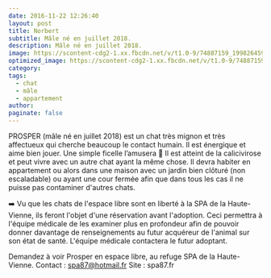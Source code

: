 ```yaml
---
date: 2016-11-22 12:26:40
layout: post
title: Norbert
subtitle: Mâle né en juillet 2018.
description: Mâle né en juillet 2018.
image: https://scontent-cdg2-1.xx.fbcdn.net/v/t1.0-9/74887159_1998264590277249_8815315599312814080_n.jpg?_nc_cat=110&_nc_sid=8024bb&_nc_ohc=sIOHSpwocVUAX8iwNjI&_nc_ht=scontent-cdg2-1.xx&oh=1a1f630f74d268cdf296f43964d0e473&oe=5E925D0A
optimized_image: https://scontent-cdg2-1.xx.fbcdn.net/v/t1.0-9/74887159_1998264590277249_8815315599312814080_n.jpg?_nc_cat=110&_nc_sid=8024bb&_nc_ohc=sIOHSpwocVUAX8iwNjI&_nc_ht=scontent-cdg2-1.xx&oh=1a1f630f74d268cdf296f43964d0e473&oe=5E925D0A
category: 
tags:
  - chat
  - mâle
  - appartement
author: 
paginate: false
---
```


PROSPER (mâle né en juillet 2018) est un chat très mignon et très affectueux qui cherche beaucoup le contact humain. Il est énergique et aime bien jouer. Une simple ficelle l’amusera 🙂 Il est atteint de la calicivirose et peut vivre avec un autre chat ayant la même chose. Il devra habiter en appartement ou alors dans une maison avec un jardin bien clôturé (non escaladable) ou ayant une cour fermée afin que dans tous les cas il ne puisse pas contaminer d'autres chats.

➡️ Vu que les chats de l'espace libre sont en liberté à la SPA de la Haute-Vienne, ils feront l'objet d'une réservation avant l'adoption. Ceci permettra à l'équipe médicale de les examiner plus en profondeur afin de pouvoir donner davantage de renseignements au futur acquéreur de l'animal sur son état de santé. L'équipe médicale contactera le futur adoptant.

Demandez à voir Prosper en espace libre, au refuge SPA de la Haute-Vienne.
Contact : spa87@hotmail.fr
Site : spa87.fr










